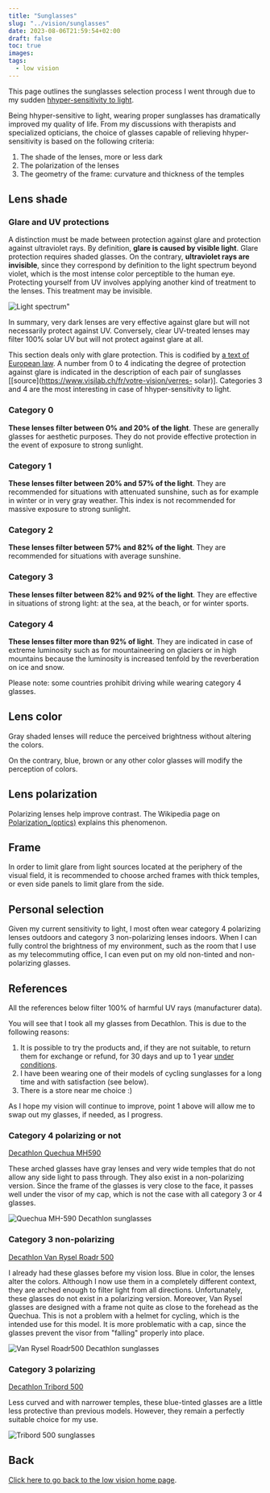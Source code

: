 ```yaml
---
title: "Sunglasses"
slug: "../vision/sunglasses"
date: 2023-08-06T21:59:54+02:00
draft: false
toc: true
images:
tags:
  - low vision
---
```

This page outlines the sunglasses selection process I went through due to my sudden [hhyper-sensitivity to light](..).

Being hhyper-sensitive to light, wearing proper sunglasses has dramatically improved my quality of life. From my discussions with therapists and specialized opticians, the choice of glasses capable of relieving hhyper-sensitivity is based on the following criteria:
1. The shade of the lenses, more or less dark
2. The polarization of the lenses
3. The geometry of the frame: curvature and thickness of the temples

## Lens shade
### Glare and UV protections
A distinction must be made between protection against glare and protection against ultraviolet rays. By definition, **glare is caused by visible light**. Glare protection requires shaded glasses. On the contrary, **ultraviolet rays are invisible**, since they correspond by definition to the light spectrum beyond violet, which is the most intense color perceptible to the human eye. Protecting yourself from UV involves applying another kind of treatment to the lenses. This treatment may be invisible.

![Light spectrum"](/vision/visible-light-spectrum.png)

In summary, very dark lenses are very effective against glare but will not necessarily protect against UV. Conversely, clear UV-treated lenses may filter 100% solar UV but will not protect against glare at all.

This section deals only with glare protection. This is codified by [a text of European law](https://eur-lex.europa.eu/legal-content/EN/TXT/HTML/?uri=CELEX:32016R0425). A number from 0 to 4 indicating the degree of protection against glare is indicated in the description of each pair of sunglasses [[source](https://www.visilab.ch/fr/votre-vision/verres- solar)]. Categories 3 and 4 are the most interesting in case of hhyper-sensitivity to light.

### Category 0
**These lenses filter between 0% and 20% of the light**. These are generally glasses for aesthetic purposes. They do not provide effective protection in the event of exposure to strong sunlight.

### Category 1
**These lenses filter between 20% and 57% of the light**. They are recommended for situations with attenuated sunshine, such as for example in winter or in very gray weather. This index is not recommended for massive exposure to strong sunlight.

### Category 2
**These lenses filter between 57% and 82% of the light**. They are recommended for situations with average sunshine.

### Category 3
**These lenses filter between 82% and 92% of the light**. They are effective in situations of strong light: at the sea, at the beach, or for winter sports.

### Category 4
**These lenses filter more than 92% of light**. They are indicated in case of extreme luminosity such as for mountaineering on glaciers or in high mountains because the luminosity is increased tenfold by the reverberation on ice and snow.

Please note: some countries prohibit driving while wearing category 4 glasses.

## Lens color
Gray shaded lenses will reduce the perceived brightness without altering the colors.

On the contrary, blue, brown or any other color glasses will modify the perception of colors.

## Lens polarization
Polarizing lenses help improve contrast. The Wikipedia page on [Polarization_(optics)](https://en.wikipedia.org/wiki/Polarization_(physics)#Applications_and_examples) explains this phenomenon.

## Frame
In order to limit glare from light sources located at the periphery of the visual field, it is recommended to choose arched frames with thick temples, or even side panels to limit glare from the side.

## Personal selection
Given my current sensitivity to light, I most often wear category 4 polarizing lenses outdoors and category 3 non-polarizing lenses indoors. When I can fully control the brightness of my environment, such as the room that I use as my telecommuting office, I can even put on my old non-tinted and non-polarizing glasses.

## References
All the references below filter 100% of harmful UV rays (manufacturer data).

You will see that I took all my glasses from Decathlon. This is due to the following reasons:
1. It is possible to try the products and, if they are not suitable, to return them for exchange or refund, for 30 days and up to 1 year [under conditions](https://www.decathlon.ch/fr/landing/365-jours-retour/_/R-a-a140016v).
2. I have been wearing one of their models of cycling sunglasses for a long time and with satisfaction (see below).
3. There is a store near me choice :)

As I hope my vision will continue to improve, point 1 above will allow me to swap out my glasses, if needed, as I progress.

### Category 4 polarizing or not
[Decathlon Quechua MH590](https://www.decathlon.ch/fr/p/lunettes-de-soleil-randonnee-mh590-adulte-polarisantes-categorie-4/_/R-p-181313?mc=8548667)

These arched glasses have gray lenses and very wide temples that do not allow any side light to pass through. They also exist in a non-polarizing version. Since the frame of the glasses is very close to the face, it passes well under the visor of my cap, which is not the case with all category 3 or 4 glasses.

![Quechua MH-590 Decathlon sunglasses](/vision/MH-590.png)

### Category 3 non-polarizing
[Decathlon Van Rysel Roadr 500](https://www.decathlon.ch/fr/p/lunettes-de-velo-adulte-roadr-500-categorie-3-noires/_/R-p-181317?mc=8405401)

I already had these glasses before my vision loss. Blue in color, the lenses alter the colors. Although I now use them in a completely different context, they are arched enough to filter light from all directions. Unfortunately, these glasses do not exist in a polarizing version. Moreover, Van Rysel glasses are designed with a frame not quite as close to the forehead as the Quechua. This is not a problem with a helmet for cycling, which is the intended use for this model. It is more problematic with a cap, since the glasses prevent the visor from "falling" properly into place.

![Van Rysel Roadr500 Decathlon sunglasses](/vision/Roadr-500.png)

### Category 3 polarizing
[Decathlon Tribord 500](https://www.decathlon.ch/fr/p/lunettes-de-soleil-polarisees-flottantes-voile-adulte-500-taille-m-petrole/_/R-p-325360)

Less curved and with narrower temples, these blue-tinted glasses are a little less protective than previous models. However, they remain a perfectly suitable choice for my use.

![Tribord 500 sunglasses](/vision/Tribord-500.png)

## Back
[Click here to go back to the low vision home page](..).
